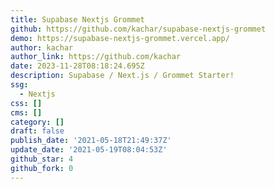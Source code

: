 ```yaml
---
title: Supabase Nextjs Grommet
github: https://github.com/kachar/supabase-nextjs-grommet
demo: https://supabase-nextjs-grommet.vercel.app/
author: kachar
author_link: https://github.com/kachar
date: 2023-11-28T08:18:24.695Z
description: Supabase / Next.js / Grommet Starter!
ssg:
  - Nextjs
css: []
cms: []
category: []
draft: false
publish_date: '2021-05-18T21:49:37Z'
update_date: '2021-05-19T08:04:53Z'
github_star: 4
github_fork: 0
---
```


